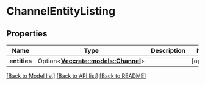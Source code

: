 # ChannelEntityListing

## Properties

Name | Type | Description | Notes
------------ | ------------- | ------------- | -------------
**entities** | Option<[**Vec<crate::models::Channel>**](Channel.md)> |  | [optional]

[[Back to Model list]](../README.md#documentation-for-models) [[Back to API list]](../README.md#documentation-for-api-endpoints) [[Back to README]](../README.md)


